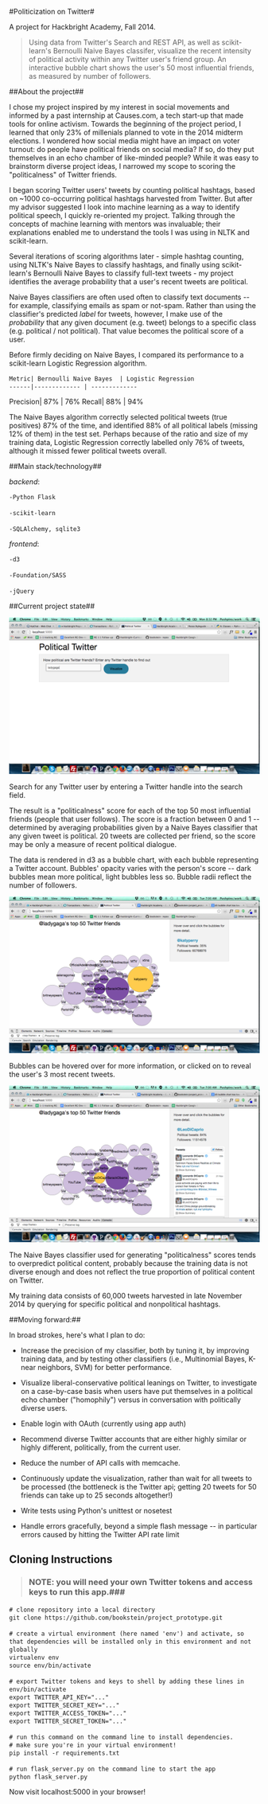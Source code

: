 #Politicization on Twitter#

A project for Hackbright Academy, Fall 2014.

>Using data from Twitter's Search and REST API, as well as scikit-learn's Bernoulli Naive Bayes classifer, visualize the recent intensity of political activity within any Twitter user's friend group. An interactive bubble chart shows the user's 50 most influential friends, as measured by number of followers.

##About the project##

I chose my project inspired by my interest in social movements and informed by a past internship at Causes.com, a tech start-up that made tools for online activism. Towards the beginning of the project period, I learned that only 23% of millenials planned to vote in the 2014 midterm elections. I wondered how social media might have an impact on voter turnout: do people have political friends on social media? If so, do they put themselves in an echo chamber of like-minded people? While it was easy to brainstorm diverse project ideas, I narrowed my scope to scoring the "politicalness" of Twitter friends.

I began scoring Twitter users' tweets by counting political hashtags, based on ~1000 co-occurring political hashtags harvested from Twitter. But after my advisor suggested I look into machine learning as a way to identify political speech, I quickly re-oriented my project. Talking through the concepts of machine learning with mentors was invaluable; their explanations enabled me to understand the tools I was using in NLTK and scikit-learn.

Several iterations of scoring algorithms later - simple hashtag counting, using NLTK's Naive Bayes to classify hashtags, and finally using scikit-learn's Bernoulli Naive Bayes to classify full-text tweets - my project identifies the average probability that a user's recent tweets are political.

Naive Bayes classifiers are often used often to classify text documents -- for example, classifying emails as spam or not-spam. Rather than using the classifier's predicted _label_ for tweets, however, I make use of the _probability_ that any given document (e.g. tweet) belongs to a specific class (e.g. political / not political). That value becomes the political score of a user.

Before firmly deciding on Naive Bayes, I compared its performance to a scikit-learn Logistic Regression algorithm.

    Metric| Bernoulli Naive Bayes  | Logistic Regression
    ------|------------- | -------------
 Precision| 87%          |  76%
    Recall| 88%          |  94%

The Naive Bayes algorithm correctly selected political tweets (true positives) 87% of the time, and identified 88% of all political labels (missing 12% of them) in the test set. Perhaps because of the ratio and size of my training data, Logistic Regression correctly labelled only 76% of tweets, although it missed fewer political tweets overall.

##Main stack/technology##

_backend_:

    -Python Flask

    -scikit-learn

    -SQLAlchemy, sqlite3

_frontend_:

    -d3

    -Foundation/SASS

    -jQuery



##Current project state##

![ScreenShot](/static/images/scrn_cap1.png "Landing Page")

Search for any Twitter user by entering a Twitter handle into the search field.

The result is a "politicalness" score for each of the top 50 most influential friends (people that user follows). The score is a fraction between 0 and 1 -- determined by averaging probabilities given by a Naive Bayes classifier that any given tweet is political. 20 tweets are collected per friend, so the score may be only a measure of recent political dialogue.

The data is rendered in d3 as a bubble chart, with each bubble representing a Twitter account. Bubbles' opacity varies with the person's score -- dark bubbles mean more political, light bubbles less so. Bubble radii reflect the number of followers.

![ScreenShot](/static/images/scrn_cap4.png "On hover")

Bubbles can be hovered over for more information, or clicked on to reveal the user's 3 most recent tweets.

![ScreenShot](/static/images/scrn_cap5.png "On click")

The Naive Bayes classifier used for generating "politicalness" scores tends to overpredict political content, probably because the training data is not diverse enough and does not reflect the true proportion of political content on Twitter.

My training data consists of 60,000 tweets harvested in late November 2014 by querying for specific political and nonpolitical hashtags.


##Moving forward:##

In broad strokes, here's what I plan to do:

 - Increase the precision of my classifier, both by tuning it, by improving training data, and by testing other classifiers (i.e., Multinomial Bayes, K-near neighbors, SVM) for better performance.

 - Visualize liberal-conservative political leanings on Twitter, to investigate on a case-by-case basis when users have put themselves in a political echo chamber ("homophily") versus in conversation with politically diverse users.

 - Enable login with OAuth (currently using app auth)

 - Recommend diverse Twitter accounts that are either highly similar or highly different, politically, from the current user.

 - Reduce the number of API calls with memcache.

 - Continuously update the visualization, rather than wait for all tweets to be processed (the bottleneck is the Twitter api; getting 20 tweets for 50 friends can take up to 25 seconds altogether!)

 - Write tests using Python's unittest or nosetest

 - Handle errors gracefully, beyond a simple flash message -- in particular errors caused by hitting the Twitter API rate limit


## Cloning Instructions ##

> ### NOTE: you will need your own Twitter tokens and access keys to run this app.###

    # clone repository into a local directory
    git clone https://github.com/bookstein/project_prototype.git

    # create a virtual environment (here named 'env') and activate, so that dependencies will be installed only in this environment and not globally
    virtualenv env
    source env/bin/activate

    # export Twitter tokens and keys to shell by adding these lines in env/bin/activate
    export TWITTER_API_KEY="..."
    export TWITTER_SECRET_KEY="..."
    export TWITTER_ACCESS_TOKEN="..."
    export TWITTER_SECRET_TOKEN="..."

    # run this command on the command line to install dependencies.
    # make sure you're in your virtual environment!
    pip install -r requirements.txt

    # run flask_server.py on the command line to start the app
    python flask_server.py

Now visit localhost:5000 in your browser!
